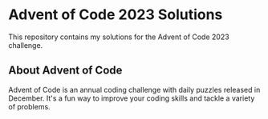 # Advent of Code 2023 Solutions

This repository contains my solutions for the Advent of Code 2023 challenge.

## About Advent of Code

Advent of Code is an annual coding challenge with daily puzzles released in December. It's a fun way to improve your coding skills and tackle a variety of problems.
